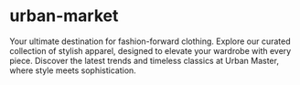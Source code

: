 # urban-market
 Your ultimate destination for fashion-forward clothing. Explore our curated collection of stylish apparel, designed to elevate your wardrobe with every piece. Discover the latest trends and timeless classics at Urban Master, where style meets sophistication.
